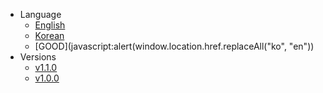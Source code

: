 - Language
  - [English](index.html?basePath=https://raw.githubusercontent.com/shlee1223/did-doc-architecture/refs/heads&sidebar=true&homepage=V1.0.0/docs/architecture/Software%20Architecture.md&loadSidebar=sidebar/V1.0.0/en/sidebar.md&searchbox=true&name=DID%20Doc%20Architecture&link-color=FFA500&loadNavbar=sidebar/navbar/en/navbar.md)
  - [Korean](index.html?basePath=https://raw.githubusercontent.com/shlee1223/did-doc-architecture/refs/heads&sidebar=true&homepage=V1.0.0/docs/architecture/Software%20Architecture_ko.md&loadSidebar=sidebar/V1.0.0/ko/sidebar.md&searchbox=true&name=DID%20Doc%20Architecture&link-color=FFA500&loadNavbar=sidebar/navbar/ko/navbar.md)
  - [GOOD](javascript:alert(window.location.href.replaceAll("ko", "en"))
- Versions
  - [v1.1.0](index.html?basePath=https://raw.githubusercontent.com/shlee1223/did-doc-architecture/refs/heads&sidebar=true&homepage=V1.1.0/docs/architecture/Software%20Architecture.md&loadSidebar=sidebar/V1.1.0/en/sidebar.md&searchbox=true&name=DID%20Doc%20Architecture&link-color=FFA500&loadNavbar=sidebar/navbar/en/navbar.md)
  - [v1.0.0](index.html?basePath=https://raw.githubusercontent.com/shlee1223/did-doc-architecture/refs/heads&sidebar=true&homepage=V1.0.0/docs/architecture/Software%20Architecture.md&loadSidebar=sidebar/V1.0.0/en/sidebar.md&searchbox=true&name=DID%20Doc%20Architecture&link-color=FFA500&loadNavbar=sidebar/navbar/en/navbar.md)
